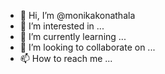 - 👋 Hi, I’m @monikakonathala
- 👀 I’m interested in ...
- 🌱 I’m currently learning ...
- 💞️ I’m looking to collaborate on ...
- 📫 How to reach me ...

<!---
monikakonathala/monikakonathala is a ✨ special ✨ repository because its `README.md` (this file) appears on your GitHub profile.
You can click the Preview link to take a look at your changes.
--->
